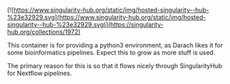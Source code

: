 [![https://www.singularity-hub.org/static/img/hosted-singularity--hub-%23e32929.svg](https://www.singularity-hub.org/static/img/hosted-singularity--hub-%23e32929.svg)](https://singularity-hub.org/collections/1972)

This container is for providing a python3 environment, as Darach likes it
for some bioinformatics pipelines. Expect this to grow as more stuff is used.

The primary reason for this is so that it flows nicely through SingularityHub
for Nextflow pipelines.
    


